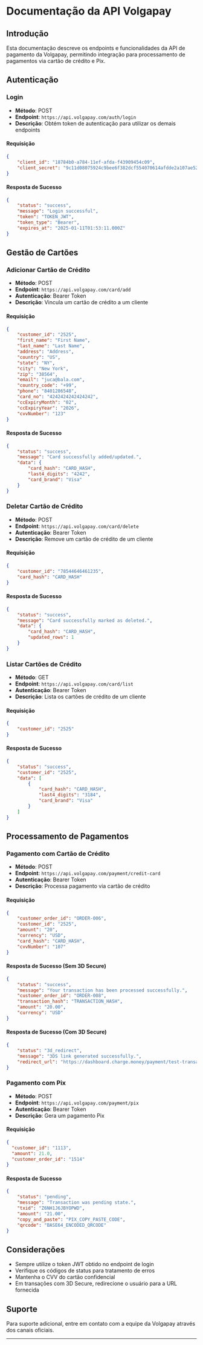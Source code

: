 
# Documentação da API Volgapay

## Introdução

Esta documentação descreve os endpoints e funcionalidades da API de pagamento da Volgapay, permitindo integração para processamento de pagamentos via cartão de crédito e Pix.

## Autenticação

### Login

- **Método**: POST
- **Endpoint**: `https://api.volgapay.com/auth/login`
- **Descrição**: Obtém token de autenticação para utilizar os demais endpoints

#### Requisição
```json
{
    "client_id": "18784b0-a784-11ef-afda-f43909454c09",
    "client_secret": "9c11d08075924c9bee6f382dcf554070614afdde2a107ae52ad8af9c74424019"
}
```

#### Resposta de Sucesso
```json
{
    "status": "success",
    "message": "Login successful",
    "token": "TOKEN_JWT",
    "token_type": "Bearer",
    "expires_at": "2025-01-11T01:53:11.000Z"
}
```

## Gestão de Cartões

### Adicionar Cartão de Crédito

- **Método**: POST
- **Endpoint**: `https://api.volgapay.com/card/add`
- **Autenticação**: Bearer Token
- **Descrição**: Vincula um cartão de crédito a um cliente

#### Requisição
```json
{
    "customer_id": "2525",
    "first_name": "First Name",
    "last_name": "Last Name",
    "address": "Address",    
    "country": "US",
    "state": "NY",
    "city": "New York",
    "zip": "38564",
    "email": "juca@bala.com",
    "country_code": "+99",
    "phone": "8401286548",
    "card_no": "4242424242424242",
    "ccExpiryMonth": "02",
    "ccExpiryYear": "2026",
    "cvvNumber": "123"
}
```

#### Resposta de Sucesso
```json
{
    "status": "success",
    "message": "Card successfully added/updated.",
    "data": {
        "card_hash": "CARD_HASH",
        "last4_digits": "4242",
        "card_brand": "Visa"
    }
}
```

### Deletar Cartão de Crédito

- **Método**: POST
- **Endpoint**: `https://api.volgapay.com/card/delete`
- **Autenticação**: Bearer Token
- **Descrição**: Remove um cartão de crédito de um cliente

#### Requisição
```json
{
    "customer_id": "78544646461235",
    "card_hash": "CARD_HASH"
}
```

#### Resposta de Sucesso
```json
{
    "status": "success",
    "message": "Card successfully marked as deleted.",
    "data": {
        "card_hash": "CARD_HASH",
        "updated_rows": 1
    }
}
```

### Listar Cartões de Crédito

- **Método**: GET
- **Endpoint**: `https://api.volgapay.com/card/list`
- **Autenticação**: Bearer Token
- **Descrição**: Lista os cartões de crédito de um cliente

#### Requisição
```json
{
    "customer_id": "2525"
}
```

#### Resposta de Sucesso
```json
{
    "status": "success",
    "customer_id": "2525",
    "data": [
        {
            "card_hash": "CARD_HASH",
            "last4_digits": "3184",
            "card_brand": "Visa"
        }
    ]
}
```

## Processamento de Pagamentos

### Pagamento com Cartão de Crédito

- **Método**: POST
- **Endpoint**: `https://api.volgapay.com/payment/credit-card`
- **Autenticação**: Bearer Token
- **Descrição**: Processa pagamento via cartão de crédito

#### Requisição
```json
{
    "customer_order_id": "ORDER-006",
    "customer_id": "2525",
    "amount": "20",
    "currency": "USD",
    "card_hash": "CARD_HASH",
    "cvvNumber": "107" 
}
```

#### Resposta de Sucesso (Sem 3D Secure)
```json
{
    "status": "success",
    "message": "Your transaction has been processed successfully.",
    "customer_order_id": "ORDER-008",
    "transaction_hash": "TRANSACTION_HASH",
    "amount": "20.00",
    "currency": "USD"
}
```

#### Resposta de Sucesso (Com 3D Secure)
```json
{
    "status": "3d_redirect",
    "message": "3DS link generated successfully.",
    "redirect_url": "https://dashboard.charge.money/payment/test-transaction/IMXH1733970358"
}
```

### Pagamento com Pix

- **Método**: POST
- **Endpoint**: `https://api.volgapay.com/payment/pix`
- **Autenticação**: Bearer Token
- **Descrição**: Gera um pagamento Pix

#### Requisição
```json
{
  "customer_id": "1113",
  "amount": 21.0,
  "customer_order_id": "1514"
}
```

#### Resposta de Sucesso
```json
{
    "status": "pending",
    "message": "Transaction was pending state.",
    "txid": "Z6NH1J6JBYOPWD",
    "amount": "21.00",
    "copy_and_paste": "PIX_COPY_PASTE_CODE",
    "qrcode": "BASE64_ENCODED_QRCODE"
}
```

## Considerações

- Sempre utilize o token JWT obtido no endpoint de login
- Verifique os códigos de status para tratamento de erros
- Mantenha o CVV do cartão confidencial
- Em transações com 3D Secure, redirecione o usuário para a URL fornecida

## Suporte

Para suporte adicional, entre em contato com a equipe da Volgapay através dos canais oficiais.

---
